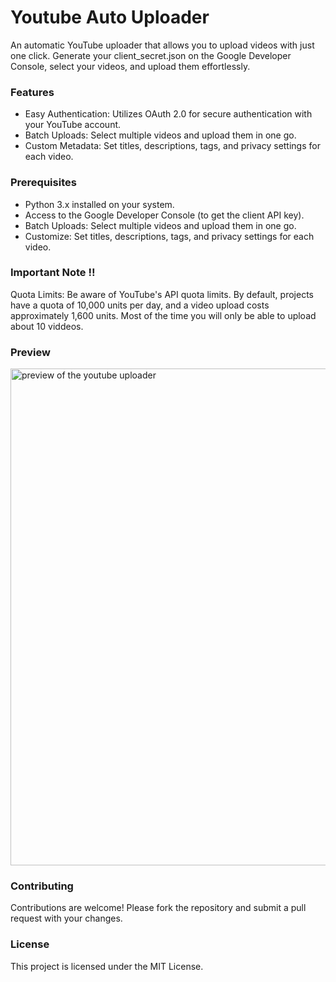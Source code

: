 # Youtube Auto Uploader

An automatic YouTube uploader that allows you to upload videos with just one click. Generate your client_secret.json on the Google Developer Console, select your videos, and upload them effortlessly.

### Features
- Easy Authentication: Utilizes OAuth 2.0 for secure authentication with your YouTube account.​
- Batch Uploads: Select multiple videos and upload them in one go.​
- Custom Metadata: Set titles, descriptions, tags, and privacy settings for each video.

### Prerequisites
- Python 3.x installed on your system.​
- Access to the Google Developer Console (to get the client API key).
- Batch Uploads: Select multiple videos and upload them in one go.​
- Customize: Set titles, descriptions, tags, and privacy settings for each video.

### Important Note ‼️
Quota Limits: Be aware of YouTube's API quota limits. By default, projects have a quota of 10,000 units per day, and a video upload costs approximately 1,600 units. ​Most of the time you will only be able to upload about 10 viddeos.

### Preview
<img width="795" alt="preview of the youtube uploader" src="https://github.com/user-attachments/assets/3980aac1-c982-4a23-82ca-f3711339f1b7" />

### Contributing
Contributions are welcome! Please fork the repository and submit a pull request with your changes.​

### License
This project is licensed under the MIT License.​
